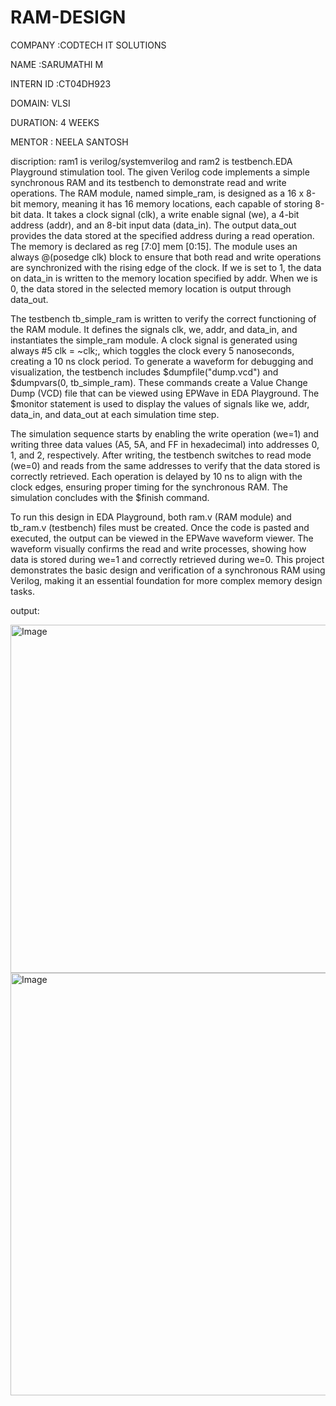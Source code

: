 # RAM-DESIGN

COMPANY :CODTECH IT SOLUTIONS

NAME :SARUMATHI M

INTERN ID :CT04DH923

DOMAIN: VLSI

DURATION: 4 WEEKS

MENTOR : NEELA SANTOSH

discription:
ram1 is verilog/systemverilog and ram2 is testbench.EDA Playground stimulation tool.
The given Verilog code implements a simple synchronous RAM and its testbench to demonstrate read and write operations. The RAM module, named simple_ram, is designed as a 16 x 8-bit memory, meaning it has 16 memory locations, each capable of storing 8-bit data. It takes a clock signal (clk), a write enable signal (we), a 4-bit address (addr), and an 8-bit input data (data_in). The output data_out provides the data stored at the specified address during a read operation. The memory is declared as reg [7:0] mem [0:15]. The module uses an always @(posedge clk) block to ensure that both read and write operations are synchronized with the rising edge of the clock. If we is set to 1, the data on data_in is written to the memory location specified by addr. When we is 0, the data stored in the selected memory location is output through data_out.

The testbench tb_simple_ram is written to verify the correct functioning of the RAM module. It defines the signals clk, we, addr, and data_in, and instantiates the simple_ram module. A clock signal is generated using always #5 clk = ~clk;, which toggles the clock every 5 nanoseconds, creating a 10 ns clock period. To generate a waveform for debugging and visualization, the testbench includes $dumpfile("dump.vcd") and $dumpvars(0, tb_simple_ram). These commands create a Value Change Dump (VCD) file that can be viewed using EPWave in EDA Playground. The $monitor statement is used to display the values of signals like we, addr, data_in, and data_out at each simulation time step.

The simulation sequence starts by enabling the write operation (we=1) and writing three data values (A5, 5A, and FF in hexadecimal) into addresses 0, 1, and 2, respectively. After writing, the testbench switches to read mode (we=0) and reads from the same addresses to verify that the data stored is correctly retrieved. Each operation is delayed by 10 ns to align with the clock edges, ensuring proper timing for the synchronous RAM. The simulation concludes with the $finish command.

To run this design in EDA Playground, both ram.v (RAM module) and tb_ram.v (testbench) files must be created. Once the code is pasted and executed, the output can be viewed in the EPWave waveform viewer. The waveform visually confirms the read and write processes, showing how data is stored during we=1 and correctly retrieved during we=0. This project demonstrates the basic design and verification of a synchronous RAM using Verilog, making it an essential foundation for more complex memory design tasks.

output:

<img width="1149" height="557" alt="Image" src="https://github.com/user-attachments/assets/ed469130-b6ef-474c-a4d6-ff8f4f11ed3c" />

<img width="1334" height="676" alt="Image" src="https://github.com/user-attachments/assets/4fd8c1d4-f31b-4277-b31e-e46b45ccb55d" />


